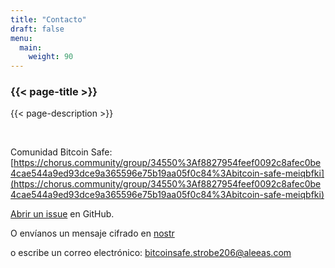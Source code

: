 ```yaml
---
title: "Contacto"
draft: false
menu:
  main:
    weight: 90
---
```


### {{< page-title >}} 
{{< page-description >}} 

<br>


Comunidad Bitcoin Safe: [https://chorus.community/group/34550%3Af8827954feef0092c8afec0be4cae544a9ed93dce9a365596e75b19aa05f0c84%3Abitcoin-safe-meiqbfki](https://chorus.community/group/34550%3Af8827954feef0092c8afec0be4cae544a9ed93dce9a365596e75b19aa05f0c84%3Abitcoin-safe-meiqbfki)

[Abrir un issue](https://github.com/andreasgriffin/bitcoin-safe) en GitHub.

O envíanos un mensaje cifrado en [nostr](https://nostr.com/npub1g9uhysae68vhvwwqel8v9enr9mg43rn4tpurs6a9g4jsrw6nl7lsplhs9v) 

o escribe un correo electrónico: bitcoinsafe.strobe206@aleeas.com